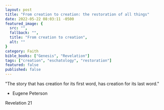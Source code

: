 ```yaml
---
layout: post
title: "From creation to creation: the restoration of all things"
date: 2022-05-22 08:03:11 -0500
featured_image: {
  src: "",
  fallback: "",
  title: "From creation to creation",
  alt: ""
}
category: Faith
bible_books: ["Genesis", "Revelation"]
tags: ["creation", "eschatology", "restoration"]
featured: false
published: false
---
```


"The story that has creation for its first word, has creation for its last word."
- Eugene Peterson

Revelation 21